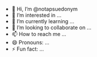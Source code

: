 - 👋 Hi, I’m @notapsuedonym
- 👀 I’m interested in ...
- 🌱 I’m currently learning ...
- 💞️ I’m looking to collaborate on ...
- 📫 How to reach me ...
- 😄 Pronouns: ...
- ⚡ Fun fact: ...

<!---
notapsuedonym/notapsuedonym is a ✨ special ✨ repository because its `README.md` (this file) appears on your GitHub profile.
You can click the Preview link to take a look at your changes.
--->
